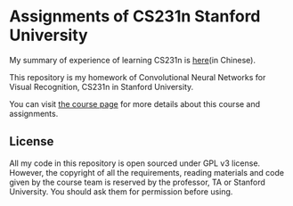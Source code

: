 # Assignments of CS231n Stanford University

My summary of experience of learning CS231n is [here](in Chinese).

[here]:https://smartjinyu.com/machine/learning/2017/12/23/my_cs231n_experience.html

This repository is my homework of Convolutional Neural Networks for Visual Recognition, CS231n in Stanford University.

You can visit [the course page] for more details about this course and assignments.

[the course page]:http://cs231n.stanford.edu/

## License

All my code in this repository is open sourced under GPL v3 license. However, the copyright of all the requirements, reading materials and code given by the course team is reserved by the professor, TA or Stanford University. You should ask them for permission before using.